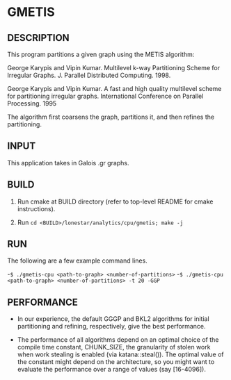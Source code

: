 GMETIS
================================================================================

DESCRIPTION 
--------------------------------------------------------------------------------

This program partitions a given graph using the METIS algorithm:

George Karypis and Vipin Kumar. Multilevel k-way Partitioning Scheme for 
Irregular Graphs. J. Parallel Distributed Computing. 1998.

George Karypis and Vipin Kumar. A fast and high quality multilevel scheme 
for partitioning irregular graphs. International Conference on Parallel 
Processing. 1995

The algorithm first coarsens the graph, partitions it, and then refines 
the partitioning.

INPUT
--------------------------------------------------------------------------------

This application takes in Galois .gr graphs.

BUILD
--------------------------------------------------------------------------------

1. Run cmake at BUILD directory (refer to top-level README for cmake instructions).

2. Run `cd <BUILD>/lonestar/analytics/cpu/gmetis; make -j`

RUN
--------------------------------------------------------------------------------

The following are a few example command lines.

-`$ ./gmetis-cpu <path-to-graph> <number-of-partitions>`
-`$ ./gmetis-cpu <path-to-graph> <number-of-partitions> -t 20 -GGP`

PERFORMANCE
--------------------------------------------------------------------------------

* In our experience, the default GGGP and BKL2 algorithms for initial partitioning 
  and refining, respectively, give the best performance.

* The performance of all algorithms depend on an optimal choice of the compile 
  time constant, CHUNK_SIZE, the granularity of stolen work when work stealing is 
  enabled (via katana::steal()). The optimal value of the constant might depend on 
  the architecture, so you might want to evaluate the performance over a range of 
  values (say [16-4096]).
